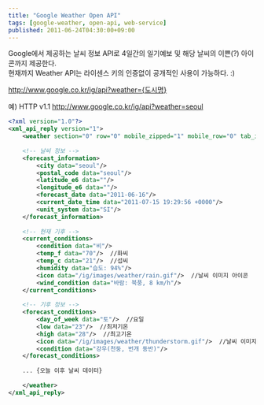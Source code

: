 ```yaml
---
title: "Google Weather Open API"
tags: [google-weather, open-api, web-service]
published: 2011-06-24T04:30:00+09:00
---
```


Google에서 제공하는 날씨 정보 API로 4일간의 일기예보 및 해당 날씨의 이쁜(?) 아이콘까지 제공한다.  
현재까지 Weather API는 라이센스 키의 인증없이 공개적인 사용이 가능하다. :)

http://www.google.co.kr/ig/api?weather=<u>{도시명</u><u>}<br>
</u>
  
예) HTTP v1.1 http://www.google.co.kr/ig/api?weather=seoul  
```xml
<?xml version="1.0"?>
<xml_api_reply version="1">
    <weather section="0" row="0" mobile_zipped="1" mobile_row="0" tab_id="0" module_id="0">
     
    <!-- 날씨 정보 -->
    <forecast_information>
        <city data="seoul"/>
        <postal_code data="seoul"/>
        <latitude_e6 data=""/>
        <longitude_e6 data=""/>
        <forecast_date data="2011-06-16"/>
        <current_date_time data="2011-07-15 19:29:56 +0000"/>
        <unit_system data="SI"/>
    </forecast_information>
 
    <!-- 현재 기후 -->
    <current_conditions>
        <condition data="비"/>
        <temp_f data="70"/>  //화씨
        <temp_c data="21"/>  //섭씨
        <humidity data="습도: 94%"/>
        <icon data="/ig/images/weather/rain.gif"/>  //날씨 이미지 아이콘
        <wind_condition data="바람: 북풍, 8 km/h"/>
    </current_conditions>
 
    <!-- 기후 정보 -->
    <forecast_conditions>
        <day_of_week data="토"/>  //요일
        <low data="23"/>  //최저기온
        <high data="28"/>  //최고기온
        <icon data="/ig/images/weather/thunderstorm.gif"/>  //날씨 이미지 아이콘
        <condition data="강우(천둥, 번개 동반)"/>
    </forecast_conditions>
 
    ... {오늘 이후 날씨 데이터}
 
    </weather>
</xml_api_reply>
```
  
